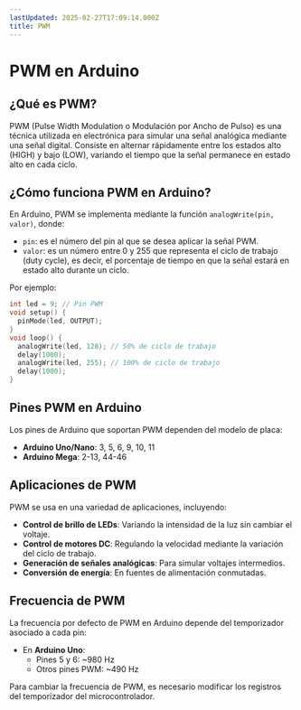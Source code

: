 ```yaml
---
lastUpdated: 2025-02-27T17:09:14.000Z
title: PWM
---
```

# PWM en Arduino

## ¿Qué es PWM?
PWM (Pulse Width Modulation o Modulación por Ancho de Pulso) es una técnica utilizada en electrónica para simular una señal analógica mediante una señal digital. Consiste en alternar rápidamente entre los estados alto (HIGH) y bajo (LOW), variando el tiempo que la señal permanece en estado alto en cada ciclo.

## ¿Cómo funciona PWM en Arduino?
En Arduino, PWM se implementa mediante la función `analogWrite(pin, valor)`, donde:
- `pin`: es el número del pin al que se desea aplicar la señal PWM.
- `valor`: es un número entre 0 y 255 que representa el ciclo de trabajo (duty cycle), es decir, el porcentaje de tiempo en que la señal estará en estado alto durante un ciclo.

Por ejemplo:
```cpp
int led = 9; // Pin PWM
void setup() {
  pinMode(led, OUTPUT);
}
void loop() {
  analogWrite(led, 128); // 50% de ciclo de trabajo
  delay(1000);
  analogWrite(led, 255); // 100% de ciclo de trabajo
  delay(1000);
}
```

## Pines PWM en Arduino
Los pines de Arduino que soportan PWM dependen del modelo de placa:
- **Arduino Uno/Nano**: 3, 5, 6, 9, 10, 11
- **Arduino Mega**: 2-13, 44-46

## Aplicaciones de PWM
PWM se usa en una variedad de aplicaciones, incluyendo:
- **Control de brillo de LEDs**: Variando la intensidad de la luz sin cambiar el voltaje.
- **Control de motores DC**: Regulando la velocidad mediante la variación del ciclo de trabajo.
- **Generación de señales analógicas**: Para simular voltajes intermedios.
- **Conversión de energía**: En fuentes de alimentación conmutadas.

## Frecuencia de PWM
La frecuencia por defecto de PWM en Arduino depende del temporizador asociado a cada pin:
- En **Arduino Uno**:
  - Pines 5 y 6: ~980 Hz
  - Otros pines PWM: ~490 Hz

Para cambiar la frecuencia de PWM, es necesario modificar los registros del temporizador del microcontrolador.
<!--stackedit_data:
eyJoaXN0b3J5IjpbMTU5NjYyOTIwMV19
-->

